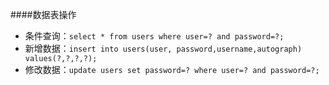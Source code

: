 ####数据表操作

- 条件查询：`select * from users where user=? and password=?;`
- 新增数据：`insert into users(user, password,username,autograph) values(?,?,?,?);`
- 修改数据：`update users set password=? where user=? and password=?;`

